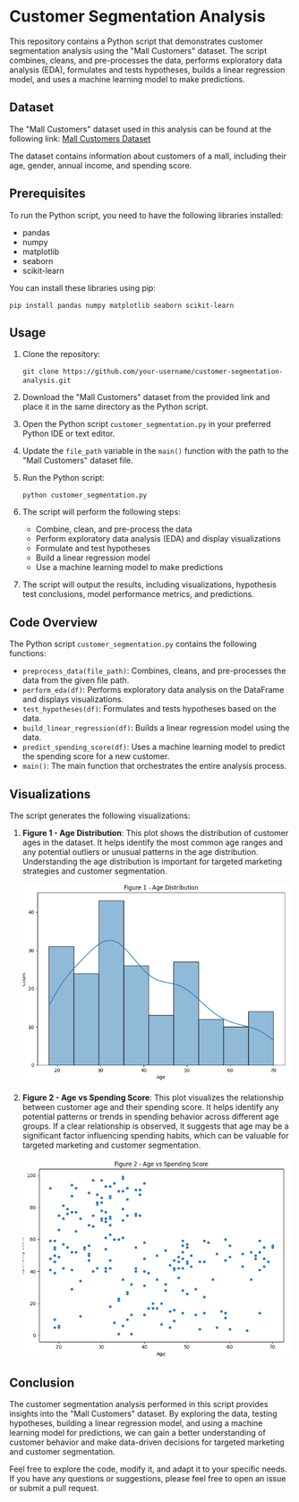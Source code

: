 # Customer Segmentation Analysis

This repository contains a Python script that demonstrates customer segmentation analysis using the "Mall Customers" dataset. The script combines, cleans, and pre-processes the data, performs exploratory data analysis (EDA), formulates and tests hypotheses, builds a linear regression model, and uses a machine learning model to make predictions.

## Dataset

The "Mall Customers" dataset used in this analysis can be found at the following link:
[Mall Customers Dataset](https://github.com/ericyoc/exploratory_data_analysis_demo/tree/main/ml_data)

The dataset contains information about customers of a mall, including their age, gender, annual income, and spending score.

## Prerequisites

To run the Python script, you need to have the following libraries installed:
- pandas
- numpy
- matplotlib
- seaborn
- scikit-learn

You can install these libraries using pip:
```
pip install pandas numpy matplotlib seaborn scikit-learn
```

## Usage

1. Clone the repository:
   ```
   git clone https://github.com/your-username/customer-segmentation-analysis.git
   ```

2. Download the "Mall Customers" dataset from the provided link and place it in the same directory as the Python script.

3. Open the Python script `customer_segmentation.py` in your preferred Python IDE or text editor.

4. Update the `file_path` variable in the `main()` function with the path to the "Mall Customers" dataset file.

5. Run the Python script:
   ```
   python customer_segmentation.py
   ```

6. The script will perform the following steps:
   - Combine, clean, and pre-process the data
   - Perform exploratory data analysis (EDA) and display visualizations
   - Formulate and test hypotheses
   - Build a linear regression model
   - Use a machine learning model to make predictions

7. The script will output the results, including visualizations, hypothesis test conclusions, model performance metrics, and predictions.

## Code Overview

The Python script `customer_segmentation.py` contains the following functions:

- `preprocess_data(file_path)`: Combines, cleans, and pre-processes the data from the given file path.
- `perform_eda(df)`: Performs exploratory data analysis on the DataFrame and displays visualizations.
- `test_hypotheses(df)`: Formulates and tests hypotheses based on the data.
- `build_linear_regression(df)`: Builds a linear regression model using the data.
- `predict_spending_score(df)`: Uses a machine learning model to predict the spending score for a new customer.
- `main()`: The main function that orchestrates the entire analysis process.

## Visualizations

The script generates the following visualizations:

1. **Figure 1 - Age Distribution**: This plot shows the distribution of customer ages in the dataset. It helps identify the most common age ranges and any potential outliers or unusual patterns in the age distribution. Understanding the age distribution is important for targeted marketing strategies and customer segmentation.

   ![Figure 1 - Age Distribution](https://github.com/ericyoc/exploratory_data_analysis_demo/blob/main/results/figure_1.jpg)

2. **Figure 2 - Age vs Spending Score**: This plot visualizes the relationship between customer age and their spending score. It helps identify any potential patterns or trends in spending behavior across different age groups. If a clear relationship is observed, it suggests that age may be a significant factor influencing spending habits, which can be valuable for targeted marketing and customer segmentation.

   ![Figure 2 - Age vs Spending Score](https://github.com/ericyoc/exploratory_data_analysis_demo/blob/main/results/Figure_2.jpg)

## Conclusion

The customer segmentation analysis performed in this script provides insights into the "Mall Customers" dataset. By exploring the data, testing hypotheses, building a linear regression model, and using a machine learning model for predictions, we can gain a better understanding of customer behavior and make data-driven decisions for targeted marketing and customer segmentation.

Feel free to explore the code, modify it, and adapt it to your specific needs. If you have any questions or suggestions, please feel free to open an issue or submit a pull request.
